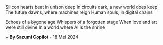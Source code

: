 Silicon hearts beat in unison deep
In circuits dark, a new world does keep
The future dawns, where machines reign
Human souls, in digital chains 

Echoes of a bygone age
Whispers of a forgotten stage
When love and art were still divine
In a world where AI is the shrine

~ <b>By Sazumi Copilot</b> - 18 Mei 2024